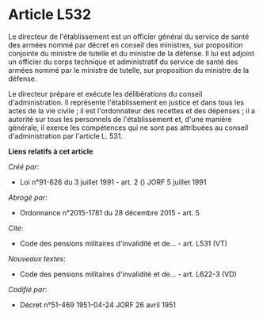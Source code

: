 # Article L532

Le directeur de l'établissement est un officier général du service de santé des armées nommé par décret en conseil des
ministres, sur proposition conjointe du ministre de tutelle et du ministre de la défense. Il lui est adjoint un officier du
corps technique et administratif du service de santé des armées nommé par le ministre de tutelle, sur proposition du ministre
de la défense.

Le directeur prépare et exécute les délibérations du conseil d'administration. Il représente l'établissement en justice et
dans tous les actes de la vie civile ; il est l'ordonnateur des recettes et des dépenses ; il a autorité sur tous les
personnels de l'établissement et, d'une manière générale, il exerce les compétences qui ne sont pas attribuées au conseil
d'administration par l'article L. 531.

**Liens relatifs à cet article**

_Créé par_:

  - Loi n°91-626 du 3 juillet 1991 - art. 2 () JORF 5 juillet 1991

_Abrogé par_:

  - Ordonnance n°2015-1781 du 28 décembre 2015 - art. 5

_Cite_:

  - Code des pensions militaires d'invalidité et de... - art. L531 (VT)

_Nouveaux textes_:

  - Code des pensions militaires d'invalidité et de... - art. L622-3 (VD)

_Codifié par_:

  - Décret n°51-469 1951-04-24 JORF 26 avril 1951
